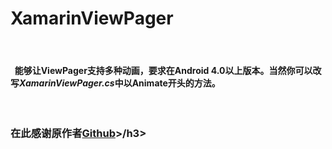 # XamarinViewPager
<br />
<h4>&nbsp;&nbsp;能够让ViewPager支持多种动画，要求在Android 4.0以上版本。当然你可以改写<i>XamarinViewPager.cs</i>中以Animate开头的方法。</h4>
<br />
<h3>在此感谢原作者<a href="https://github.com/jfeinstein10/JazzyViewPager">Github</a>>/h3>
